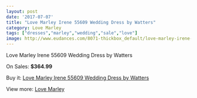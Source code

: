 ```yaml
---
layout: post
date: '2017-07-07'
title: "Love Marley Irene 55609 Wedding Dress by Watters"
category: Love Marley
tags: ["dresses","marley","wedding","sale","love"]
image: http://www.eudances.com/8071-thickbox_default/love-marley-irene-55609-wedding-dress-by-watters.jpg
---
```

Love Marley Irene 55609 Wedding Dress by Watters

On Sales: **$364.99**
<a href="https://www.eudances.com/en/love-marley/2809-love-marley-irene-55609-wedding-dress-by-watters.html"><amp-img layout="responsive" width="600" height="600" src="//www.eudances.com/8071-thickbox_default/love-marley-irene-55609-wedding-dress-by-watters.jpg" alt="Love Marley Irene 55609 Wedding Dress by Watters 0" /></a>
<a href="https://www.eudances.com/en/love-marley/2809-love-marley-irene-55609-wedding-dress-by-watters.html"><amp-img layout="responsive" width="600" height="600" src="//www.eudances.com/8073-thickbox_default/love-marley-irene-55609-wedding-dress-by-watters.jpg" alt="Love Marley Irene 55609 Wedding Dress by Watters 1" /></a>
<a href="https://www.eudances.com/en/love-marley/2809-love-marley-irene-55609-wedding-dress-by-watters.html"><amp-img layout="responsive" width="600" height="600" src="//www.eudances.com/8072-thickbox_default/love-marley-irene-55609-wedding-dress-by-watters.jpg" alt="Love Marley Irene 55609 Wedding Dress by Watters 2" /></a>

Buy it: [Love Marley Irene 55609 Wedding Dress by Watters](https://www.eudances.com/en/love-marley/2809-love-marley-irene-55609-wedding-dress-by-watters.html "Love Marley Irene 55609 Wedding Dress by Watters")

View more: [Love Marley](https://www.eudances.com/en/44-love-marley "Love Marley")